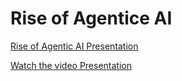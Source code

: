 # Rise of Agentice AI

[Rise of Agentic AI Presentation](https://docs.google.com/presentation/d/1JnXumKLv2ukZJ8eIvmb40uMBiwqwkptmkgV4Z1Hx1p0/edit?usp=sharing)

[Watch the video Presentation](https://www.facebook.com/share/v/1Q5ZmFBx7u/)